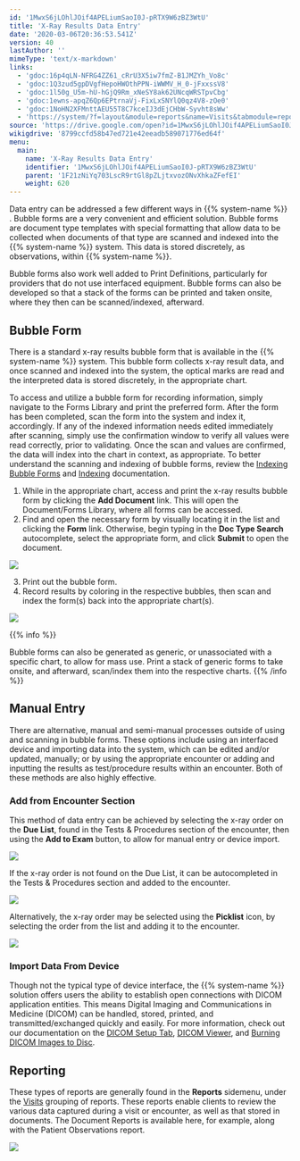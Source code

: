 ```yaml
---
id: '1MwxS6jLOhlJOif4APELiumSaoI0J-pRTX9W6zBZ3WtU'
title: 'X-Ray Results Data Entry'
date: '2020-03-06T20:36:53.541Z'
version: 40
lastAuthor: ''
mimeType: 'text/x-markdown'
links:
  - 'gdoc:16p4qLN-NFRG4ZZ61_cRrU3X5iw7fmZ-B1JMZYh_Vo8c'
  - 'gdoc:1Q3zud5gpDVgfHepoHWOthPPN-iWWMV_H_0-jFxxssV8'
  - 'gdoc:1l50g_U5m-hU-hGjQ9Rm_xNeSY8ak62UNcqWRSTpvCbg'
  - 'gdoc:1ewns-apqZ6Qp6EPtrnaVj-FixLxSNYlQ0qz4V8-zOe0'
  - 'gdoc:1NoHN2XFMnttAEU55T8C7kceIJ3dEjCHbW-Syvht8sWw'
  - 'https://system/?f=layout&module=reports&name=Visits&tabmodule=reports&t=Visits&tabmodule=reports&tabselect=Visits'
source: 'https://drive.google.com/open?id=1MwxS6jLOhlJOif4APELiumSaoI0J-pRTX9W6zBZ3WtU'
wikigdrive: '8799ccfd58b47ed721e42eeadb589071776ed64f'
menu:
  main:
    name: 'X-Ray Results Data Entry'
    identifier: '1MwxS6jLOhlJOif4APELiumSaoI0J-pRTX9W6zBZ3WtU'
    parent: '1F21zNiYq703LscR9rtGl8pZLjtxvozONvXhkaZFefEI'
    weight: 620
---
```

Data entry can be addressed a few different ways in {{% system-name %}} . Bubble forms are a very convenient and efficient solution. Bubble forms are document type templates with special formatting that allow data to be collected when documents of that type are scanned and indexed into the {{% system-name %}} system. This data is stored discretely, as observations, within {{% system-name %}}.

Bubble forms also work well added to Print Definitions, particularly for providers that do not use interfaced equipment. Bubble forms can also be developed so that a stack of the forms can be printed and taken onsite, where they then can be scanned/indexed, afterward.
  
## Bubble Form  
  
There is a standard x-ray results bubble form that is available in the {{% system-name %}} system. This bubble form collects x-ray result data, and once scanned and indexed into the system, the optical marks are read and the interpreted data is stored discretely, in the appropriate chart.

To access and utilize a bubble form for recording information, simply navigate to the Forms Library and print the preferred form. After the form has been completed, scan the form into the system and index it, accordingly. If any of the indexed information needs edited immediately after scanning, simply use the confirmation window to verify all values were read correctly, prior to validating. Once the scan and values are confirmed, the data will index into the chart in context, as appropriate. To better understand the scanning and indexing of bubble forms, review the [Indexing Bubble Forms](gdoc:16p4qLN-NFRG4ZZ61_cRrU3X5iw7fmZ-B1JMZYh_Vo8c) and [Indexing](gdoc:1Q3zud5gpDVgfHepoHWOthPPN-iWWMV_H_0-jFxxssV8) documentation.
1. While in the appropriate chart, access and print the x-ray results bubble form by clicking the <strong>Add Document</strong> link. This will open the Document/Forms Library, where all forms can be accessed.
2. Find and open the necessary form by visually locating it in the list and clicking the <strong>Form</strong> link. Otherwise, begin typing in the <strong>Doc Type Search</strong> autocomplete, select the appropriate form, and click <strong>Submit</strong> to open the document.
  
![](../x-ray-results-data-entry.assets/10000201000004F9000002BC0B21DA930E7FDBC9.png)  

3. Print out the bubble form.
4. Record results by coloring in the respective bubbles, then scan and index the form(s) back into the appropriate chart(s).
  
![](../x-ray-results-data-entry.assets/10000201000003F8000001D863BB361AFA8879F0.png)  

{{% info %}}

Bubble forms can also be generated as generic, or unassociated with a specific chart, to allow for mass use. Print a stack of generic forms to take onsite, and afterward, scan/index them into the respective charts.
{{% /info %}}
  
## Manual Entry  

There are alternative, manual and semi-manual processes outside of using and scanning in bubble forms. These options include using an interfaced device and importing data into the system, which can be edited and/or updated, manually; or by using the appropriate encounter or adding and inputting the results as test/procedure results within an encounter. Both of these methods are also highly effective.
  
### Add from Encounter Section  

This method of data entry can be achieved by selecting the x-ray order on the **Due List**, found in the Tests & Procedures section of the encounter, then using the **Add to Exam** button, to allow for manual entry or device import.
  
![](../x-ray-results-data-entry.assets/100002010000048C000001A6C8FFBDA57354FC69.png)  

If the x-ray order is not found on the Due List, it can be autocompleted in the Tests & Procedures section and added to the encounter.
  
![](../x-ray-results-data-entry.assets/10000201000001C1000000E63F7EDE66DB77AF90.png)  

Alternatively, the x-ray order may be selected using the **Picklist** icon, by selecting the order from the list and adding it to the encounter.
  
![](../x-ray-results-data-entry.assets/10000201000004AE0000024109F7877F61A6CE68.png)  

  
### Import Data From Device  

Though not the typical type of device interface, the {{% system-name %}} solution offers users the ability to establish open connections with DICOM application entities. This means Digital Imaging and Communications in Medicine (DICOM) can be handled, stored, printed, and transmitted/exchanged quickly and easily. For more information, check out our documentation on the [DICOM Setup Tab](gdoc:1l50g_U5m-hU-hGjQ9Rm_xNeSY8ak62UNcqWRSTpvCbg), [DICOM Viewer](gdoc:1ewns-apqZ6Qp6EPtrnaVj-FixLxSNYlQ0qz4V8-zOe0), and [Burning DICOM Images to Disc](gdoc:1NoHN2XFMnttAEU55T8C7kceIJ3dEjCHbW-Syvht8sWw).
  
## Reporting  

These types of reports are generally found in the **Reports** sidemenu, under the [Visits](https://system/?f=layout&module=reports&name=Visits&tabmodule=reports&t=Visits&tabmodule=reports&tabselect=Visits) grouping of reports. These reports enable clients to review the various data captured during a visit or encounter, as well as that stored in documents. The Document Reports is available here, for example, along with the Patient Observations report.
  
![](../x-ray-results-data-entry.assets/10000201000005A00000025E90D15AFF704F6FEC.png)  

